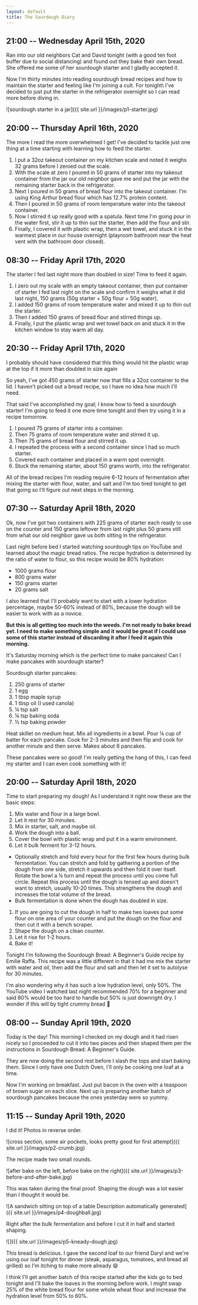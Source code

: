 ```yaml
---
layout: default
title: The Sourdough Diary
---
```


## 21:00 -- Wednesday April 15th, 2020

Ran into our old neighbors Cat and David tonight (with a good ten foot buffer due to social distancing) and found out they bake their own bread. She offered me some of her sourdough starter and I gladly accepted it.

Now I'm thirty minutes into reading sourdough bread recipes and how to maintain the starter and feeling like I'm joining a cult. For tonight\ I've decided to just put the starter in the refrigerator overnight so I can read more before diving in.

![sourdough starter in a jar]({{ site.url }}/images/p1-starter.jpg)

## 20:00 -- Thursday April 16th, 2020

The more I read the more overwhelmed I get! I've decided to tackle just one thing at a time starting with learning how to feed the starter.

1. I put a 32oz takeout container on my kitchen scale and noted it weighs 32 grams before I zeroed out the scale.
1. With the scale at zero I poured in 50 grams of starter into my takeout container from the jar our old neighbor gave me and put the jar with the remaining starter back in the refrigerator.
1. Next I poured in 50 grams of bread flour into the takeout container. I'm using King Arthur bread flour which has 12.7% protein content.
1. Then I poured in 50 grams of room temperature water into the takeout container.
1. Now I stirred it up really good with a spatula. Next time I'm going pour in the water first, stir it up to thin out the starter, then add the flour and stir.
1. Finally, I covered it with plastic wrap, then a wet towel, and stuck it in the warmest place in our house overnight (playroom bathroom near the heat vent with the bathroom door closed).

## 08:30 -- Friday April 17th, 2020

The starter I fed last night more than doubled in size! Time to feed it
again.

1. I zero out my scale with an empty takeout container, then put container of starter I fed last night on the scale and confirm it weighs what it did last night, 150 grams (50g starter + 50g flour + 50g water).
1. I added 150 grams of room temperature water and mixed it up to thin out the starter.
1. Then I added 150 grams of bread flour and stirred things up.
1. Finally, I put the plastic wrap and wet towel back on and stuck it in the kitchen window to stay warm all day.

## 20:30 -- Friday April 17th, 2020

I probably should have considered that this thing would hit the plastic wrap at the top if it more than doubled in size again

So yeah, I've got 450 grams of starter now that fills a 32oz container to the lid. I haven't picked out a bread recipe, so I have no idea how much I'll need.

That said I've accomplished my goal; I know how to feed a sourdough starter! I'm going to feed it one more time tonight and then try using it in a recipe tomorrow.

1. I poured 75 grams of starter into a container.
1. Then 75 grams of room temperature water and stirred it up.
1. Then 75 grams of bread flour and stirred it up.
1. I repeated the process with a second container since I had so much starter.
1. Covered each container and placed in a warm spot overnight.
1. Stuck the remaining starter, about 150 grams worth, into the refrigerator.

All of the bread recipes I'm reading require 6-12 hours of fermentation after mixing the starter with flour, water, and salt and I'm too tired tonight to get that going so I'll figure out next steps in the morning.

## 07:30 -- Saturday April 18th, 2020

Ok, now I've got two containers with 225 grams of starter each ready to use on the counter and 150 grams leftover from last night plus 50 grams still from what our old neighbor gave us both sitting in the refrigerator.

Last night before bed I started watching sourdough tips on YouTube and learned about the magic bread ratios. The recipe hydration is determined by the ratio of water to flour, so this recipe would be 80% hydration:

-   1000 grams flour
-   800 grams water
-   150 grams starter
-   20 grams salt

I also learned that I'll probably want to start with a lower hydration percentage, maybe 50-60% instead of 80%, because the dough will be easier to work with as a novice.

**But this is all getting too much into the weeds. I'm not ready to bake bread yet. I need to make something simple and it would be great if I could use some of this starter instead of discarding it after I feed it again this morning.**

It's Saturday morning which is the perfect time to make pancakes! Can I make pancakes with sourdough starter?

Sourdough starter pancakes:

1. 250 grams of starter
1. 1 egg
1. 1 tbsp maple syrup
1. 1 tbsp oil (I used canola)
1. ¼ tsp salt
1. ¼ tsp baking soda
1. ½ tsp baking powder

Heat skillet on medium heat. Mix all ingredients in a bowl. Pour ¼ cup of batter for each pancake. Cook for 2-3 minutes and then flip and cook for another minute and then serve. Makes about 6 pancakes.

These pancakes were so good! I'm really getting the hang of this, I can feed my starter and I can even cook something with it!

## 20:00 -- Saturday April 18th, 2020

Time to start preparing my dough! As I understand it right now these are the basic steps:

1. Mix water and flour in a large bowl.
1. Let it rest for 30 minutes.
1. Mix in starter, salt, and maybe oil.
1. Work the dough into a ball.
1. Cover the bowl with plastic wrap and put it in a warm environment.
1. Let it bulk ferment for 3-12 hours.
  - Optionally stretch and fold every hour for the first few hours during bulk fermentation. You can stretch and fold by gathering a portion of the dough from one side, stretch it upwards and then fold it over itself. Rotate the bowl a ¼ turn and repeat the process until you come full circle. Repeat this process until the dough is tensed up and doesn't want to stretch, usually 10-20 times. This strengthens the dough and increases the total volume of the bread.
  - Bulk fermentation is done when the dough has doubled in size.
1. If you are going to cut the dough in half to make two loaves put some flour on one area of your counter and put the dough on the flour and then cut it with a bench scraper.
1. Shape the dough on a clean counter.
1. Let it rise for 1-2 hours.
1. Bake it!

Tonight I'm following the Sourdough Bread: A Beginner's Guide recipe by Emilie Raffa. This recipe was a little different in that it had me mix the starter with water and oil, then add the flour and salt and then let it set to autolyse for 30 minutes.

I'm also wondering why it has such a low hydration level, only 50%. The YouTube video I watched last night recommended 70% for a beginner and said 80% would be too hard to handle but 50% is just downright dry. I wonder if this will by tight crummy bread :thinking:

## 08:00 -- Sunday April 19th, 2020

Today is the day! This morning I checked on my dough and it had risen nicely so I proceeded to cut it into two pieces and then shaped them per the instructions in Sourdough Bread: A Beginner's Guide.

They are now doing the second rest before I slash the tops and start baking them. Since I only have one Dutch Oven, I'll only be cooking one loaf at a time.

Now I'm working on breakfast. Just put bacon in the oven with a teaspoon of brown sugar on each slice. Next up is preparing another batch of sourdough pancakes because the ones yesterday were so yummy.

## 11:15 -- Sunday April 19th, 2020

I did it! Photos in reverse order.

![cross section, some air pockets, looks pretty good for first attempt]({{ site.url }}/images/p2-crumb.jpg)

The recipe made two small rounds.

![after bake on the left, before bake on the right]({{ site.url }}/images/p3-before-and-after-bake.jpg)

This was taken during the final proof. Shaping the dough was a lot easier than I thought it would be.

![A sandwich sitting on top of a table Description automatically generated]({{ site.url }}/images/p4-doughball.jpg)

Right after the bulk fermentation and before I cut it in half and started shaping.

![]({{ site.url }}/images/p5-kneady-dough.jpg)

This bread is delicious. I gave the second loaf to our friend Daryl and we're using our loaf tonight for dinner (steak, asparagus, tomatoes, and bread all grilled) so I'm itching to make more already :smile:

I think I'll get another batch of this recipe started after the kids go to bed tonight and I'll bake the loaves in the morning before work. I might swap 25% of the white bread flour for some whole wheat flour and increase the hydration level from 50% to 60%.
